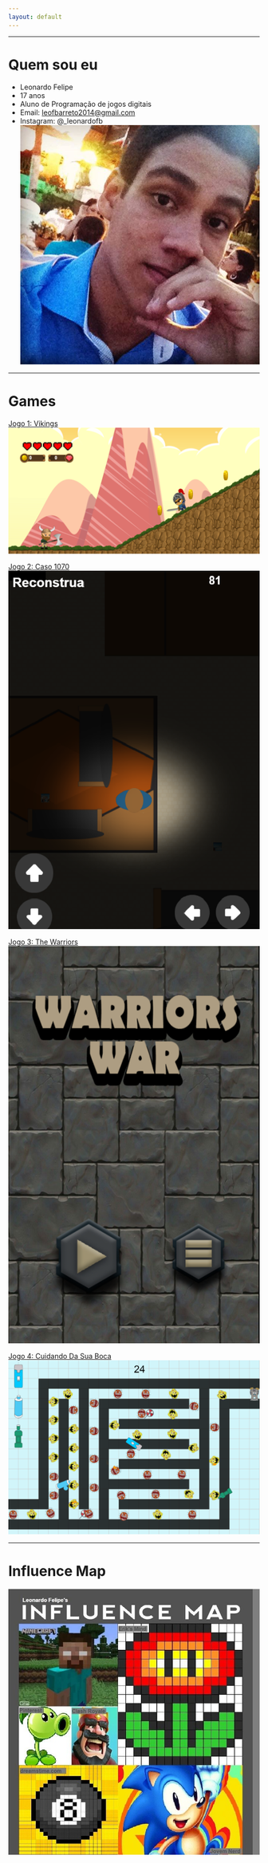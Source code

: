 ```yaml
---
layout: default
---
```


* * *
# Quem sou eu  
- Leonardo Felipe  
- 17 anos  
- Aluno de Programação de jogos digitais  
- Email: leofbarreto2014@gmail.com  
- Instagram: @_leonardofb  
![leo](https://github.com/LeonardoFelipe/Leo/blob/master/leo.jpg?raw=true)  

* * *  

# Games  
[Jogo 1: Vikings](https://tanhuayu.github.io/Viking/) 
![viking](https://github.com/LeonardoFelipe/viking/blob/master/viking.png?raw=true)  

[Jogo 2: Caso 1070](https://leonardofelipe.github.io/CASO1070/)  
![1070](https://github.com/LeonardoFelipe/viking/blob/master/1070.png?raw=true)  

[Jogo 3: The Warriors](https://leonardofelipe.github.io/WarriorsWar/)  
![warriors](https://github.com/LeonardoFelipe/viking/blob/master/clash.png?raw=true)  

[Jogo 4: Cuidando Da Sua Boca](https://wesleylandia.github.io/CuidedasuaBoca/)  
![boca](https://github.com/LeonardoFelipe/viking/blob/master/boca.png?raw=true)  

* * *

# Influence Map
![map](https://github.com/LeonardoFelipe/viking/blob/master/Map%20influence%20(1).jpg?raw=true)  
